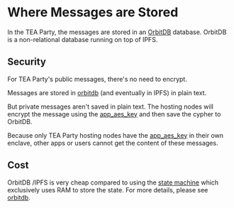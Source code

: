 # Where Messages are Stored

In the TEA Party, the messages are stored in an [OrbitDB](http://orbitdb.org) database. OrbitDB is a non-relational database running on top of IPFS.

## Security

For TEA Party's public messages, there's no need to encrypt.

Messages are stored in [orbitdb](orbitdb.md) (and eventually in IPFS) in plain text.

But private messages aren't saved in plain text. The hosting nodes will encrypt the message using the [app_aes_key](app_aes_key.md) and then save the cypher to OrbitDB. 

Because only TEA Party hosting nodes have the [app_aes_key](app_aes_key.md) in their own enclave, other apps or users cannot get the content of these messages.

## Cost

OrbitDB /IPFS is very cheap compared to using the [state machine](state_machine.md) which exclusively uses RAM to store the state. For more details, please see [orbitdb](orbitdb.md).
